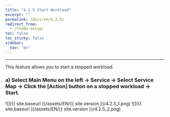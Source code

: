 ```yaml
---
title: "4.2.5 Start Workload"
excerpt: ""
permalink: /docs/en/4.2.5/
redirect_from:
  - /theme-setup/
toc: false
toc_sticky: false
sidebar:
  nav: "en"
---
```



---

This feature allows you to start a stopped workload.

### a\) Select Main Menu on the left → Service → Select Service Map → Click the [Action] button on a stopped workload → Start.
![]({{ site.baseurl }}/assets/EN/{{ site.version }}/4.2.5_1.png)
![]({{ site.baseurl }}/assets/EN/{{ site.version }}/4.2.5_2.png)
